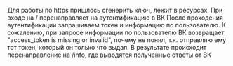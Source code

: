Для работы по https пришлось сгенерить ключ, лежит в ресурсах.
При входе на / перенаправляет на аутентификацию в ВК
После проходения аутентификации запрашиваем токен и информацию по пользователю.
К сожалению, при запросе информации по пользователю ВК возвращает "access_token is missing or invalid", почему не понял, т.к. отправляю ему тот токен, который он только что выдал.
В результате происходит перенаправление на /info, где выводятся полученные ответы от ВК
